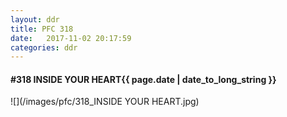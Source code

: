 ```yaml
---
layout: ddr
title: PFC 318
date:   2017-11-02 20:17:59
categories: ddr
---
```


#### **#318** INSIDE YOUR HEART<span class="pull-right">{{ page.date | date_to_long_string }}</span>
![](/images/pfc/318_INSIDE YOUR HEART.jpg)

